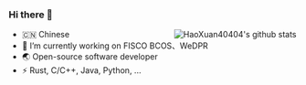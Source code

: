 ### Hi there 👋

<!--
**HaoXuan40404/HaoXuan40404** is a ✨ _special_ ✨ repository because its `README.md` (this file) appears on your GitHub profile.

Here are some ideas to get you started:

- 🔭 I’m currently working on ...
- 🌱 I’m currently learning ...
- 👯 I’m looking to collaborate on ...
- 🤔 I’m looking for help with ...
- 💬 Ask me about ...
- 📫 How to reach me: ...
- 😄 Pronouns: ...
- ⚡ Fun fact: ...
-->

<img align="right" src="https://github-readme-stats.vercel.app/api?username=HaoXuan40404&show_icons=true&theme=vue" alt="HaoXuan40404's github stats" />

- 🇨🇳 Chinese
- 🔭 I’m currently working on FISCO BCOS、WeDPR
- 🌏 Open-source software developer
- ⚡ Rust, C/C++, Java, Python, ...
